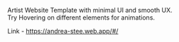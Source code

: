Artist Website Template with minimal UI and smooth UX.<br />
Try Hovering on different elements for animations.<br />

Link - https://andrea-stee.web.app/#/
